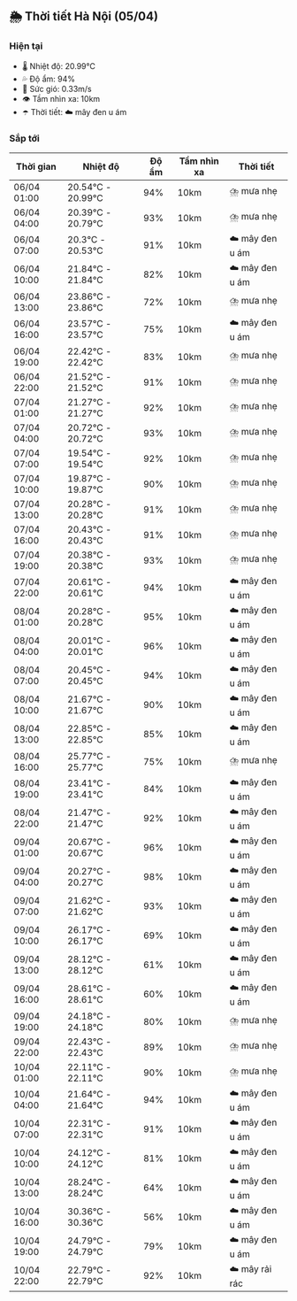 ## 🌦️ Thời tiết Hà Nội (05/04)

### Hiện tại

- 🌡️ Nhiệt độ: 20.99℃
- 💦 Độ ẩm: 94%
- 💨 Sức gió: 0.33m/s
- 👁️ Tầm nhìn xa: 10km
- ☂️ Thời tiết: ☁️ mây đen u ám

### Sắp tới

| Thời gian | Nhiệt độ | Độ ẩm | Tầm nhìn xa | Thời tiết |
| --- | --- | --- | --- | --- |
| 06/04 01:00 | 20.54℃ - 20.99℃ | 94% | 10km | ⛈️ mưa nhẹ |
| 06/04 04:00 | 20.39℃ - 20.79℃ | 93% | 10km | ⛈️ mưa nhẹ |
| 06/04 07:00 | 20.3℃ - 20.53℃ | 91% | 10km | ☁️ mây đen u ám |
| 06/04 10:00 | 21.84℃ - 21.84℃ | 82% | 10km | ☁️ mây đen u ám |
| 06/04 13:00 | 23.86℃ - 23.86℃ | 72% | 10km | ⛈️ mưa nhẹ |
| 06/04 16:00 | 23.57℃ - 23.57℃ | 75% | 10km | ☁️ mây đen u ám |
| 06/04 19:00 | 22.42℃ - 22.42℃ | 83% | 10km | ⛈️ mưa nhẹ |
| 06/04 22:00 | 21.52℃ - 21.52℃ | 91% | 10km | ⛈️ mưa nhẹ |
| 07/04 01:00 | 21.27℃ - 21.27℃ | 92% | 10km | ⛈️ mưa nhẹ |
| 07/04 04:00 | 20.72℃ - 20.72℃ | 93% | 10km | ⛈️ mưa nhẹ |
| 07/04 07:00 | 19.54℃ - 19.54℃ | 92% | 10km | ⛈️ mưa nhẹ |
| 07/04 10:00 | 19.87℃ - 19.87℃ | 90% | 10km | ⛈️ mưa nhẹ |
| 07/04 13:00 | 20.28℃ - 20.28℃ | 91% | 10km | ⛈️ mưa nhẹ |
| 07/04 16:00 | 20.43℃ - 20.43℃ | 91% | 10km | ⛈️ mưa nhẹ |
| 07/04 19:00 | 20.38℃ - 20.38℃ | 93% | 10km | ⛈️ mưa nhẹ |
| 07/04 22:00 | 20.61℃ - 20.61℃ | 94% | 10km | ☁️ mây đen u ám |
| 08/04 01:00 | 20.28℃ - 20.28℃ | 95% | 10km | ☁️ mây đen u ám |
| 08/04 04:00 | 20.01℃ - 20.01℃ | 96% | 10km | ☁️ mây đen u ám |
| 08/04 07:00 | 20.45℃ - 20.45℃ | 94% | 10km | ☁️ mây đen u ám |
| 08/04 10:00 | 21.67℃ - 21.67℃ | 90% | 10km | ☁️ mây đen u ám |
| 08/04 13:00 | 22.85℃ - 22.85℃ | 85% | 10km | ☁️ mây đen u ám |
| 08/04 16:00 | 25.77℃ - 25.77℃ | 75% | 10km | ⛈️ mưa nhẹ |
| 08/04 19:00 | 23.41℃ - 23.41℃ | 84% | 10km | ☁️ mây đen u ám |
| 08/04 22:00 | 21.47℃ - 21.47℃ | 92% | 10km | ☁️ mây đen u ám |
| 09/04 01:00 | 20.67℃ - 20.67℃ | 96% | 10km | ☁️ mây đen u ám |
| 09/04 04:00 | 20.27℃ - 20.27℃ | 98% | 10km | ☁️ mây đen u ám |
| 09/04 07:00 | 21.62℃ - 21.62℃ | 93% | 10km | ☁️ mây đen u ám |
| 09/04 10:00 | 26.17℃ - 26.17℃ | 69% | 10km | ☁️ mây đen u ám |
| 09/04 13:00 | 28.12℃ - 28.12℃ | 61% | 10km | ☁️ mây đen u ám |
| 09/04 16:00 | 28.61℃ - 28.61℃ | 60% | 10km | ☁️ mây đen u ám |
| 09/04 19:00 | 24.18℃ - 24.18℃ | 80% | 10km | ⛈️ mưa nhẹ |
| 09/04 22:00 | 22.43℃ - 22.43℃ | 89% | 10km | ⛈️ mưa nhẹ |
| 10/04 01:00 | 22.11℃ - 22.11℃ | 90% | 10km | ⛈️ mưa nhẹ |
| 10/04 04:00 | 21.64℃ - 21.64℃ | 94% | 10km | ☁️ mây đen u ám |
| 10/04 07:00 | 22.31℃ - 22.31℃ | 91% | 10km | ☁️ mây đen u ám |
| 10/04 10:00 | 24.12℃ - 24.12℃ | 81% | 10km | ☁️ mây đen u ám |
| 10/04 13:00 | 28.24℃ - 28.24℃ | 64% | 10km | ☁️ mây đen u ám |
| 10/04 16:00 | 30.36℃ - 30.36℃ | 56% | 10km | ☁️ mây đen u ám |
| 10/04 19:00 | 24.79℃ - 24.79℃ | 79% | 10km | ☁️ mây đen u ám |
| 10/04 22:00 | 22.79℃ - 22.79℃ | 92% | 10km | ☁️ mây rải rác |
